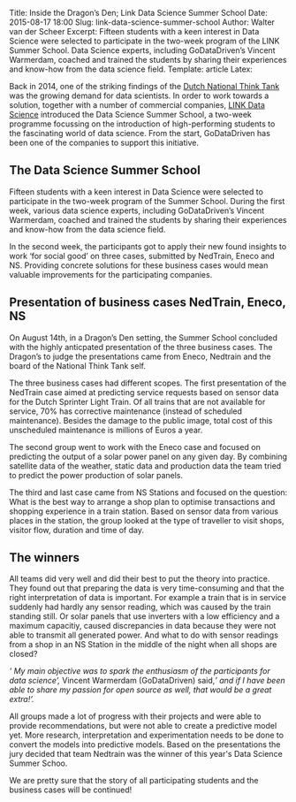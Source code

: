 Title: Inside the Dragon’s Den; Link Data Science Summer School
Date: 2015-08-17 18:00
Slug: link-data-science-summer-school
Author: Walter van der Scheer
Excerpt: Fifteen students with a keen interest in Data Science were selected to participate in the two-week program of the LINK Summer School. Data Science experts, including GoDataDriven’s Vincent Warmerdam, coached and trained the students by sharing their experiences and know-how from the data science field.
Template: article
Latex:

Back in 2014, one of the striking findings of the [Dutch National Think Tank](http://www.nationale-denktank.nl/) was the growing demand for data scientists. In order to work towards a solution, together with a number of commercial companies, [LINK Data Science](http://www.LINK-datascience.com) introduced the Data Science Summer School, a two-week programme focussing on the introduction of high-performing students to the fascinating world of data science. From the start, GoDataDriven has been one of the companies to support this initiative. 

## The Data Science Summer School
Fifteen students with a keen interest in Data Science were selected to participate in the two-week program of the Summer School. During the first week, various data science experts, including GoDataDriven’s Vincent Warmerdam, coached and trained the students by sharing their experiences and know-how from the data science field.

In the second week, the participants got to apply their new found insights to work ‘for social good’ on three cases, submitted by NedTrain, Eneco and NS. Providing concrete solutions for these business cases would mean valuable improvements for the participating companies.

## Presentation of business cases NedTrain, Eneco, NS
On August 14th, in a Dragon’s Den setting, the Summer School concluded with the highly anticpated presentation of the three business cases. The Dragon’s to judge the presentations came from Eneco, Nedtrain and the board of the National Think Tank self.

The three business cases had different scopes. The first presentation of the NedTrain case aimed at predicting service requests based on sensor data for the Dutch Sprinter Light Train. Of all trains that are not available for service, 70% has corrective maintenance (instead of scheduled maintenance). Besides the damage to the public image, total cost of this unscheduled maintenance is millions of Euros a year.

The second group went to work with the Eneco case and focused on predicting the output of a solar power panel on any given day. By combining satellite data of the weather, static data and production data the team tried to predict the power production of solar panels.

The third and last case came from NS Stations and focused on the question: What is the best way to arrange a shop plan to optimise transactions and shopping experience in a train station. Based on sensor data from various places in the station, the group looked at the type of traveller to visit shops, visitor flow, duration and time of day.

## The winners

All teams did very well and did their best to put the theory into practice. They found out that preparing the data is very time-consuming and that the right interpretation of data is important. For example a train that is in service suddenly had hardly any sensor reading, which was caused by the train standing still. Or solar panels that use inverters with a low efficiency and a maximum capacitiy, caused discrepancies in data because they were not able to transmit all generated power. And what to do with sensor readings from a shop in an NS Station in the middle of the night when all shops are closed?

*' My main objective was to spark the enthusiasm of the participants for data science’,* Vincent Warmerdam (GoDataDriven) said,*’ and if I have been able to share my passion for open source as well, that would be a great extra!’.* 

All groups made a lot of progress with their projects and were able to provide recommendations, but were not able to create a predictive model yet. More research, interpretation and experimentation needs to be done to convert the models into predictive models. Based on the presentations the jury decided that team Nedtrain was the winner of this year's Data Science Summer Schoo. 

We are pretty sure that the story of all participating students and the business cases will be continued!

